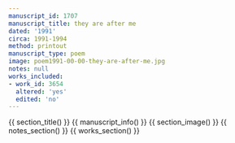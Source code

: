 ```yaml
---
manuscript_id: 1707
manuscript_title: they are after me
dated: '1991'
circa: 1991-1994
method: printout
manuscript_type: poem
image: poem1991-00-00-they-are-after-me.jpg
notes: null
works_included:
- work_id: 3654
  altered: 'yes'
  edited: 'no'
---
```


{{ section_title() }}
{{ manuscript_info() }}
{{ section_image() }}
{{ notes_section() }}
{{ works_section() }}
